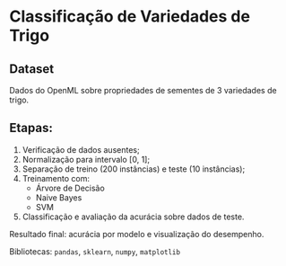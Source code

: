 # Classificação de Variedades de Trigo

## Dataset

Dados do OpenML sobre propriedades de sementes de 3 variedades de trigo.

## Etapas:

1. Verificação de dados ausentes;
2. Normalização para intervalo [0, 1];
3. Separação de treino (200 instâncias) e teste (10 instâncias);
4. Treinamento com:
   - Árvore de Decisão
   - Naive Bayes
   - SVM
5. Classificação e avaliação da acurácia sobre dados de teste.

Resultado final: acurácia por modelo e visualização do desempenho.

Bibliotecas: `pandas`, `sklearn`, `numpy`, `matplotlib`
